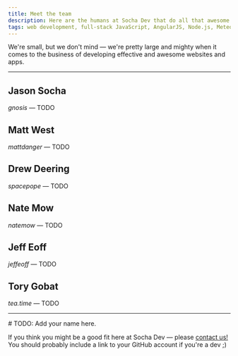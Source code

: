 ```yaml
---
title: Meet the team
description: Here are the humans at Socha Dev that do all that awesome dev work for your team. They are all quite great.
tags: web development, full-stack JavaScript, AngularJS, Node.js, Meteor, PHP, Phalcon, Drupal
---
```


We're small, but we don't mind &mdash; we're pretty large and mighty when it comes to the business of developing effective and awesome websites and apps.

* * *

## Jason Socha

_gnosis_ &mdash; TODO

## Matt West

_mattdanger_ &mdash; TODO

## Drew Deering

_spacepope_ &mdash; TODO

## Nate Mow

_natemow_ &mdash; TODO

## Jeff Eoff

_jeffeoff_ &mdash; TODO

## Tory Gobat

_tea.time_ &mdash; TODO

* * *

\# TODO: Add your name here.

If you think you might be a good fit here at Socha Dev &mdash; please <a href="/#contact" class="blue">contact us!</a> You should probably include a link to your GitHub account if you're a dev ;)
